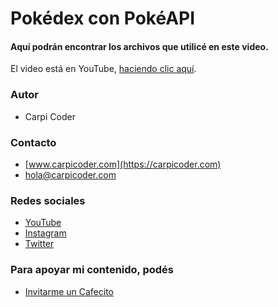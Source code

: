 # Pokédex con PokéAPI

#### Aquí podrán encontrar los archivos que utilicé en este video.

El video está en YouTube, [haciendo clic aquí](https://youtu.be/EmxvMPcIy5c).

### Autor
- Carpi Coder

### Contacto
- [www.carpicoder.com](https://carpicoder.com)
- [hola@carpicoder.com](mailto:hola@carpicoder.com)

### Redes sociales
- [YouTube](https://youtube.com/carpicoder)
- [Instagram](https://instagram.com/carpicoder)
- [Twitter](https://twitter.com/carpicoder)

### Para apoyar mi contenido, podés

- [Invitarme un Cafecito](https://cafecito.com/carpicoder)